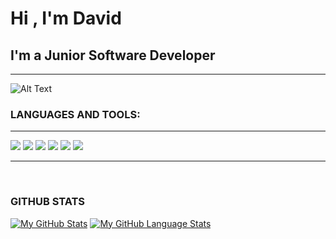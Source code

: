 # Hi , I'm David

## I'm a Junior Software Developer 
<hr color="cyan">

![Alt Text](https://media.giphy.com/media/AdtvZ8gu9gZ32/giphy.gif)

### LANGUAGES AND TOOLS:

<hr color="cyan" >

   <img src="https://camo.githubusercontent.com/b858e2fa768bf911f721022be55d5be3219b285888bdffd76ed45274f10522c4/68747470733a2f2f696d672e736869656c64732e696f2f62616467652f5653253230436f64652d3030374143432e7376673f267374796c653d666f722d7468652d6261646765266c6f676f3d76697375616c2d73747564696f2d636f6465266c6f676f436f6c6f723d7768697465">
   <img src="https://img.shields.io/badge/python%20-%2314354C.svg?&style=for-the-badge&logo=python&logoColor=white">   <img src="https://img.shields.io/badge/javascript%20-%23323330.svg?&style=for-the-badge&logo=javascript&logoColor=%23F7DF1E">   <img src="https://img.shields.io/badge/html5%20-%23E34F26.svg?&style=for-the-badge&logo=html5&logoColor=white">   <img src="https://img.shields.io/badge/css3%20-%231572B6.svg?&style=for-the-badge&logo=css3&logoColor=white">   <img src="https://img.shields.io/badge/git%20-%23F05033.svg?&style=for-the-badge&logo=git&logoColor=white"/>
  

<hr color="#628fda">
<br>

### GITHUB STATS

[![My GitHub Stats](https://github-readme-stats.vercel.app/api/?username=UnunpentiumCode&count_private=true&theme=tokyonight&showicons=true)]() 
[![My GitHub Language Stats](https://github-readme-stats.vercel.app/api/top-langs/?username=UnunpentiumCode&langs_count=5&theme=tokyonight)]()





